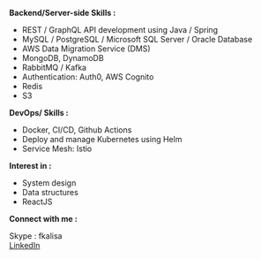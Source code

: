 
**Backend/Server-side Skills :**

- REST / GraphQL API development using Java / Spring
- MySQL / PostgreSQL / Microsoft SQL Server / Oracle Database
- AWS Data Migration Service (DMS) 
- MongoDB, DynamoDB
- RabbitMQ / Kafka 
- Authentication: Auth0,  AWS Cognito
- Redis
- S3

**DevOps/ Skills :**

- Docker, CI/CD, Github Actions
- Deploy and manage Kubernetes using Helm
- Service Mesh: Istio

**Interest in :**

- System design  
- Data structures
- ReactJS

**Connect with me :**

Skype : fkalisa 
\
[LinkedIn](https://www.linkedin.com/in/florakalisa/)
